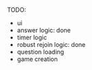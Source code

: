 TODO:

- ui
- answer logic: done
- timer logic
- robust rejoin logic: done
- question loading
- game creation
